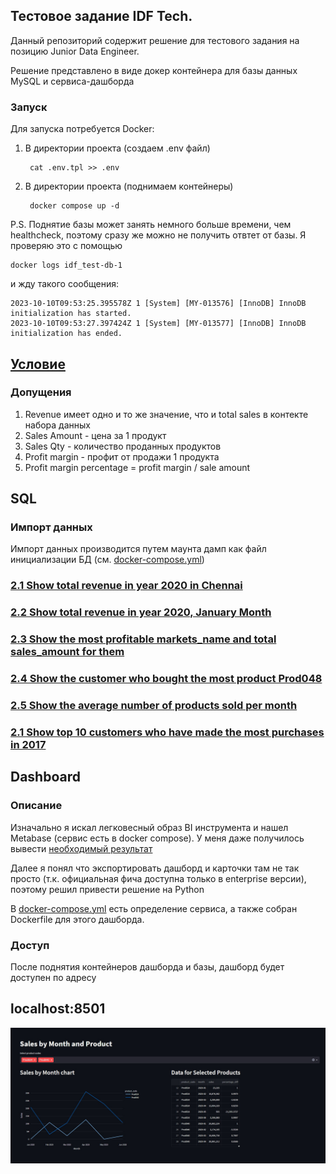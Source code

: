 ## Тестовое задание IDF Tech.

Данный репозиторий содержит решение для тестового задания на позицию Junior Data Engineer.

Решение представлено в виде докер контейнера для базы данных MySQL и сервиса-дашборда

### Запуск

Для запуска потребуется Docker:

1) В директории проекта (создаем .env файл)
   
        cat .env.tpl >> .env

2) В директории проекта (поднимаем контейнеры)
  
        docker compose up -d

P.S. Поднятие базы может занять немного больше времени, чем healthcheck, поэтому сразу же можно не получить отвтет от базы. Я проверяю это с помощью

    docker logs idf_test-db-1

и жду такого сообщения:

    2023-10-10T09:53:25.395578Z 1 [System] [MY-013576] [InnoDB] InnoDB initialization has started.
    2023-10-10T09:53:27.397424Z 1 [System] [MY-013577] [InnoDB] InnoDB initialization has ended.

## [Условие](./Data.Engineer.Test.task.IDF.pdf)

### Допущения

1. Revenue имеет одно и то же значение, что и total sales в контекте набора данных
2. Sales Amount - цена за 1 продукт
3. Sales Qty - количество проданных продуктов
4. Profit margin - профит от продажи 1 продукта
5. Profit margin percentage = profit margin / sale amount

## SQL

### Импорт данных

Импорт данных производится путем маунта дамп как файл инициализации БД (см. [docker-compose.yml](./docker-compose.yml))

### [2.1 Show total revenue in year 2020 in Chennai](./solution/sql/2.1-Chennai-2020-revenue.sql)

### [2.2 Show total revenue in year 2020, January Month](./solution/sql/2.2-January-2020-revenue.sql)

### [2.3 Show the most profitable markets_name and total sales_amount for them](./solution/sql/2.3-Profitable-markets.sql)

### [2.4 Show the customer who bought the most product Prod048](./solution/sql/2.4-Customer-most-bought%20copy.sql)

### [2.5 Show the average number of products sold per month](./solution/sql/2.5-Avg-product-number-sold.sql)

### [2.1 Show top 10 customers who have made the most purchases in 2017](./solution/sql/2.6-Top-10-customers-2017.sql)


## Dashboard

### Описание 

Изначально я искал легковесный образ BI инструмента и нашел Metabase (сервис есть в docker compose). У меня даже получилось вывести [необходимый результат](./solution/dashboard/Sales%20dashboard%20-%20metabase%20-%20couple%20values.pdf)

Далее я понял что экспортировать дашборд и карточки там не так просто (т.к. официальная фича доступна только в enterprise версии), поэтому решил привести решение на Python

В [docker-compose.yml](./docker-compose.yml) есть определение сервиса, а также собран Dockerfile для этого дашборда.

### Доступ

После поднятия контейнеров дашборда и базы, дашборд будет доступен по адресу

## localhost:8501

![img](./solution/dashboard/streamlit-screenshot.jpg)
